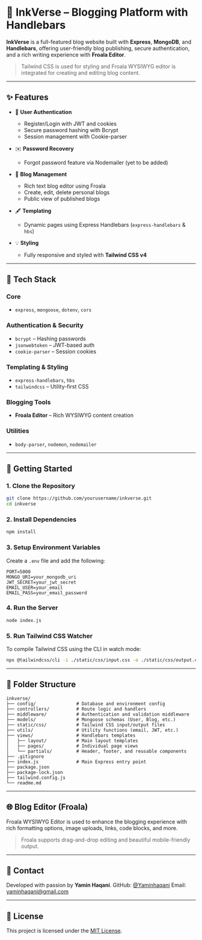 # 📝 InkVerse – Blogging Platform with Handlebars

**InkVerse** is a full-featured blog website built with **Express**, **MongoDB**, and **Handlebars**, offering user-friendly blog publishing, secure authentication, and a rich writing experience with **Froala Editor**.

> Tailwind CSS is used for styling and Froala WYSIWYG editor is integrated for creating and editing blog content.

---

## ✨ Features

* 🔐 **User Authentication**

  * Register/Login with JWT and cookies
  * Secure password hashing with Bcrypt
  * Session management with Cookie-parser

* ✉️ **Password Recovery**

  * Forgot password feature via Nodemailer (yet to be added)

* 📝 **Blog Management**

  * Rich text blog editor using Froala
  * Create, edit, delete personal blogs
  * Public view of published blogs

* 🖋️ **Templating**

  * Dynamic pages using Express Handlebars (`express-handlebars` & `hbs`)

* 💡 **Styling**

  * Fully responsive and styled with **Tailwind CSS v4**

---

## 🧩 Tech Stack

### Core

* `express`, `mongoose`, `dotenv`, `cors`

### Authentication & Security

* `bcrypt` – Hashing passwords
* `jsonwebtoken` – JWT-based auth
* `cookie-parser` – Session cookies

### Templating & Styling

* `express-handlebars`, `hbs`
* `tailwindcss` – Utility-first CSS

### Blogging Tools

* **Froala Editor** – Rich WYSIWYG content creation

### Utilities

* `body-parser`, `nodemon`, `nodemailer`

---

## 🚀 Getting Started

### 1. Clone the Repository

```bash
git clone https://github.com/yourusername/inkverse.git
cd inkverse
```

### 2. Install Dependencies

```bash
npm install
```

### 3. Setup Environment Variables

Create a `.env` file and add the following:

```env
PORT=5000
MONGO_URI=your_mongodb_uri
JWT_SECRET=your_jwt_secret
EMAIL_USER=your_email
EMAIL_PASS=your_email_password
```

### 4. Run the Server

```bash
node index.js
```

### 5. Run Tailwind CSS Watcher

To compile Tailwind CSS using the CLI in watch mode:

```bash
npx @tailwindcss/cli -i ./static/css/input.css -o ./static/css/output.css --watch
```

---

## 👀 Folder Structure

```plaintext
inkverse/
├── config/               # Database and environment config
├── controllers/          # Route logic and handlers
├── middleware/           # Authentication and validation middleware
├── models/               # Mongoose schemas (User, Blog, etc.)
├── static/css/           # Tailwind CSS input/output files
├── utils/                # Utility functions (email, JWT, etc.)
├── views/                # Handlebars templates
│   ├── layout/           # Main layout templates
│   ├── pages/            # Individual page views
│   └── partials/         # Header, footer, and reusable components
├── .gitignore
├── index.js              # Main Express entry point
├── package.json
├── package-lock.json
├── tailwind.config.js
└── readme.md
```

---

## 🌐 Blog Editor (Froala)

Froala WYSIWYG Editor is used to enhance the blogging experience with rich formatting options, image uploads, links, code blocks, and more.

> Froala supports drag-and-drop editing and beautiful mobile-friendly output.

---

## 📧 Contact

Developed with passion by **Yamin Haqani**.
GitHub: [@Yaminhaqani](https://github.com/Yaminhaqani)
Email: [yaminhaqani@gmail.com](mailto:yaminhaqani@gmail.com)

---

## 📄 License

This project is licensed under the [MIT License](LICENSE).
